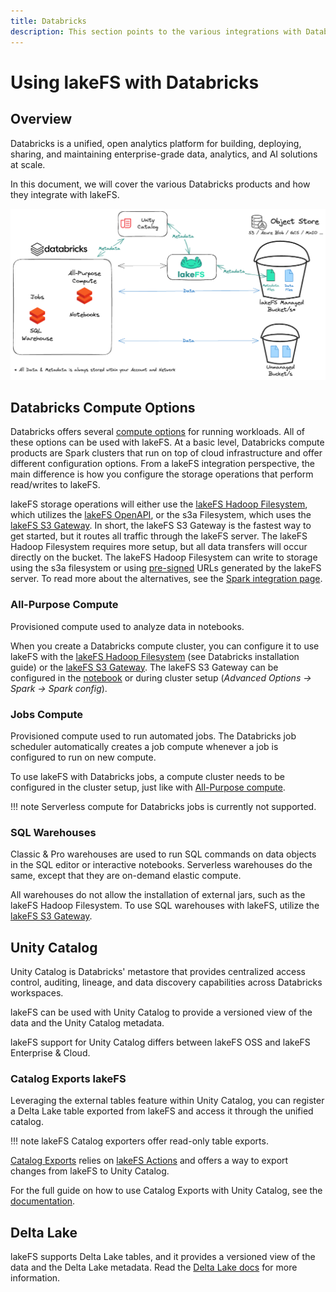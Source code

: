 ```yaml
---
title: Databricks
description: This section points to the various integrations with Databricks.
---
```


# Using lakeFS with Databricks

## Overview

Databricks is a unified, open analytics platform for building, deploying, sharing,
and maintaining enterprise-grade data, analytics, and AI solutions at scale.

In this document, we will cover the various Databricks products and how they integrate
with lakeFS.

![Databricks Architecture](../assets/img/databricks-arch.png)

## Databricks Compute Options

Databricks offers several [compute options](https://docs.databricks.com/en/compute/index.html#types-of-compute)
for running workloads. All of these options can be used with lakeFS. 
At a basic level, Databricks compute products are Spark clusters that run on top
of cloud infrastructure and offer different configuration options. 
From a lakeFS integration perspective, the main difference is how you configure
the storage operations that perform read/writes to lakeFS.

lakeFS storage operations will either use the [lakeFS Hadoop Filesystem](./spark.md#lakefs-hadoop-filesystem),
which utilizes the [lakeFS OpenAPI](../understand/architecture.md#openapi-server),
or the s3a Filesystem, which uses the [lakeFS S3 Gateway](../understand/architecture.md#s3-gateway).
In short, the lakeFS S3 Gateway is the fastest way to get started, but it routes
all traffic through the lakeFS server.
The lakeFS Hadoop Filesystem requires more setup, but all data transfers will occur
directly on the bucket. The lakeFS Hadoop Filesystem can write to storage
using the s3a filesystem or using [pre-signed](./spark.md#hadoop-filesystem-in-presigned-mode)
URLs generated by the lakeFS server. To read more about the alternatives, see
the [Spark integration page](./spark.md#using-lakefs-with-apache-spark).

### All-Purpose Compute

Provisioned compute used to analyze data in notebooks.

When you create a Databricks compute cluster, you can configure it to use lakeFS
with the [lakeFS Hadoop Filesystem](./spark.md#lakefs-hadoop-filesystem) (see Databricks installation guide)
or the [lakeFS S3 Gateway](./spark.md#s3-compatible-api). The lakeFS S3 Gateway can be configured
in the [notebook](./spark.md#configuration) or during
cluster setup (_Advanced Options -> Spark -> Spark config_).

### Jobs Compute

Provisioned compute used to run automated jobs.
The Databricks job scheduler automatically creates a job compute whenever a job is configured to run on new compute.

To use lakeFS with Databricks jobs, a compute cluster needs to be configured in the cluster setup,
just like with [All-Purpose compute](#all-purpose-compute). 

!!! note
    Serverless compute for Databricks jobs is currently not supported.

### SQL Warehouses

Classic & Pro warehouses are used to run SQL commands on data objects in the SQL editor or interactive notebooks.
Serverless warehouses do the same, except that they are on-demand elastic compute.

All warehouses do not allow the installation of external jars, such as the lakeFS Hadoop Filesystem.
To use SQL warehouses with lakeFS, utilize the [lakeFS S3 Gateway](./spark.md#configuring-databricks-sql-warehouse-with-the-s3-compatible-api).

## Unity Catalog

Unity Catalog is Databricks' metastore that provides centralized access control,
auditing, lineage, and data discovery capabilities across Databricks workspaces.

lakeFS can be used with Unity Catalog to provide a versioned view of the data and
the Unity Catalog metadata.

lakeFS support for Unity Catalog differs between lakeFS OSS and lakeFS Enterprise & Cloud.

### Catalog Exports <span class="badge">lakeFS</span>

Leveraging the external tables feature within Unity Catalog,
you can register a Delta Lake table exported from lakeFS and access it through the unified catalog.


!!! note
    lakeFS Catalog exporters offer read-only table exports.


[Catalog Exports](../howto/catalog_exports.md) relies on [lakeFS Actions](../howto/hooks/index.md) and offers
a way to export changes from lakeFS to Unity Catalog.

For the full guide on how to use Catalog Exports with Unity Catalog, see the [documentation](./unity-catalog.md).

## Delta Lake

lakeFS supports Delta Lake tables, and it provides a versioned view of the data and the Delta Lake metadata.
Read the [Delta Lake docs](./delta.md) for more information.
